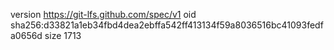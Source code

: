 version https://git-lfs.github.com/spec/v1
oid sha256:d33821a1eb34fbd4dea2ebffa542ff413134f59a8036516bc41093fedfa0656d
size 1713
